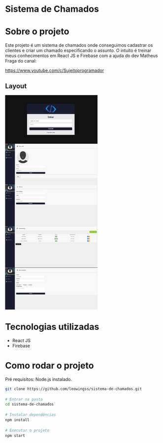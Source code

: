 # Sistema de Chamados

# Sobre o projeto

 Este projeto é um sistema de chamados onde conseguimos cadastrar os clientes e criar um chamado especificando o assunto.
 O intuito é treinar meus conhecimentos em React JS e Firebase com a ajuda do dev Matheus Fraga do canal: 

 <https://www.youtube.com/c/Sujeitoprogramador>


## Layout 

 <div style="display: flex; flex-wrap: wrap; margin-bottom: 30px">
    <img src="./src/assets/login.png" style="width: 300px;">
    <img src="./src/assets/profile.png" style="width: 300px;">
    <img src="./src/assets/clientes.png" style="width: 300px;">
    <img src="./src/assets/chamados.png" style="width: 300px;">
    <img src="./src/assets/novoChamado.png" style="width: 300px;">

 </div>



# Tecnologias utilizadas 

- React JS
- Firebase

# Como rodar o projeto

Pré requisitos: Node.js instalado.

```bash 
git clone https://github.com/leowingss/sistema-de-chamados.git

# Entrar na pasta
cd sistema-de-chamados

# Instalar dependências
npm install

# Executar o projeto
npm start

``` 